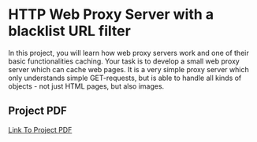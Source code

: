 # HTTP Web Proxy Server with a blacklist URL filter

In this project, you will learn how web proxy servers work and one of their basic functionalities caching. Your task is to develop a small web proxy server which can cache web pages. It is a very simple proxy server which only understands simple GET-requests, but is able to handle all kinds of objects - not just HTML pages, but
also images.

## Project PDF
[Link To Project PDF](./CSE%20351%20CAS%20Project%20Fall%202022.pdf)
